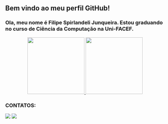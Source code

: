 ## Bem vindo ao meu perfil GitHub!
### Ola, meu nome é Filipe Spirlandeli Junqueira. Estou graduando no curso de Ciência da Computação na Uni-FACEF.




<div align="center" margin=50em>
  <a href="https://github.com/FilipeSJ1002">
    <img height="180em" src="https://github-readme-stats.vercel.app/api/top-langs/?username=FilipeSJ1002&theme=dracula&hide_border=true&&layout=compact"/>
    <img height="180em" src="https://github-readme-stats.vercel.app/api?username=FilipeSJ1002&count_private=true&include_all_commits=true&show_icons=true&theme=dracula&hide_border=true&show_owner=true"/>
  </a>
</div>

### CONTATOS:
<div>
  <a href="https://www.instagram.com/__sj.lipe" target="_blank"><img src="https://img.shields.io/badge/-Instagram-%23E4405F?style=for-the-badge&logo=instagram&logoColor=white" target="_blank"></a>
  <a href="https://www.linkedin.com/in/filipe-spirlandeli-junqueira-354b63264" target="_blank"><img src="https://img.shields.io/badge/-LinkedIn-%230077B5?style=for-the-badge&logo=linkedin&logocolor=white" target="_blank"></a>
</div>
